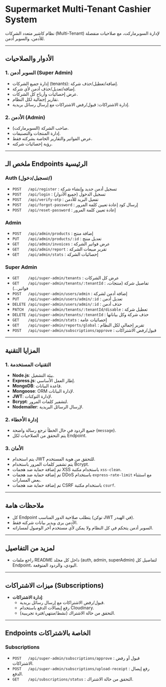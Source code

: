 # Supermarket Multi-Tenant Cashier System

نظام كاشير متعدد الشركات (Multi-Tenant) لإدارة السوبرماركت، مع صلاحيات منفصلة للأدمن، والسوبر أدمن.

---

## الأدوار والصلاحيات

### 1. السوبر أدمن (Super Admin)
- إدارة جميع الشركات (tenants): إضافة/تعطيل/حذف شركة.
- إضافة/تعديل/حذف أدمن لأي شركة.
- عرض إحصائيات وأرباح كل الشركات.
- تقارير إجمالية لكل النظام.
- إدارة الاشتراكات: قبول/رفض الاشتراكات مع إرسال رسائل بريدية.

### 2. الأدمن (Admin)
- صاحب الشركة (السوبرماركت).
- إدارة المنتجات والتصنيفات.
- عرض الفواتير والتقارير الخاصة بشركته فقط.
- رؤية إحصائيات شركته.


---

## ملخص الـ Endpoints الرئيسية

### Auth (تسجيل/دخول/)
- `POST   /api/register`           : تسجيل أدمن جديد وإنشاء شركة
- `POST   /api/login`              : تسجيل الدخول (جميع الأدوار)
- `POST   /api/verify-otp`         : تفعيل البريد للأدمن
- `POST   /api/forgot-password`    : إرسال كود إعادة تعيين كلمة المرور
- `POST   /api/reset-password`     : إعادة تعيين كلمة المرور

### Admin
- `POST   /api/admin/products`     : إضافة منتج
- `PUT    /api/admin/products/:id` : تعديل منتج
- `GET    /api/admin/invoices`     : عرض فواتير الشركة
- `GET    /api/admin/report`       : تقرير مبيعات الشركة
- `GET    /api/admin/stats`        : إحصائيات الشركة

### Super Admin
- `GET    /api/super-admin/tenants`           : عرض كل الشركات
- `GET    /api/super-admin/tenants/:tenantId` : تفاصيل شركة (منتجات، فواتير...)
- `POST   /api/super-admin/users/admin`       : إضافة أدمن لشركة
- `PUT    /api/super-admin/users/admin/:id`   : تعديل أدمن
- `DELETE /api/super-admin/users/admin/:id`   : حذف أدمن
- `PATCH  /api/super-admin/tenants/:tenantId/disable` : تعطيل شركة
- `DELETE /api/super-admin/tenants/:tenantId` : حذف شركة وكل بياناتها
- `GET    /api/super-admin/stats`             : إحصائيات عامة
- `GET    /api/super-admin/reports/global`    : تقرير إجمالي لكل النظام
- `POST   /api/super-admin/subscriptions/approve` : قبول/رفض الاشتراكات

---

## المزايا التقنية

### 1. التقنيات المستخدمة
- **Node.js**: بيئة التشغيل.
- **Express.js**: إطار العمل الأساسي.
- **MongoDB**: قاعدة البيانات.
- **Mongoose**: ORM لإدارة البيانات.
- **JWT**: لإدارة التوكنات.
- **Bcrypt**: لتشفير كلمات المرور.
- **Nodemailer**: لإرسال الرسائل البريدية.

### 2. إدارة الأخطاء
- جميع الردود في حال الخطأ ترجع رسالة واضحة (`message`).
- يتم التحقق من الصلاحيات لكل Endpoint.

### 3. الأمان
- يتم استخدام JWT للتحقق من هوية المستخدم.
- يتم تشفير كلمات المرور باستخدام Bcrypt.
- تم إضافة حماية ضد هجمات XSS باستخدام مكتبة `xss-clean`.
- تم إضافة حماية ضد هجمات DDoS باستخدام `express-rate-limit` مع استثناء بعض المسارات.
- تم إضافة حماية ضد هجمات CSRF باستخدام مكتبة `csurf`.

---

## ملاحظات هامة
- كل Endpoint يتطلب صلاحية الدور المناسب (توكن JWT في الهيدر).
- الأدمن يرى ويدير بيانات شركته فقط.
- السوبر أدمن يتحكم في كل النظام ولا يمكن لأي مستخدم آخر الوصول لمساراته.

---

## لمزيد من التفاصيل
- راجع ملفات README داخل كل مجلد (auth, admin, superAdmin) لتفاصيل كل Endpoint، البودي، والردود المتوقعة.

---

## ميزات الاشتراكات (Subscriptions)
- **إدارة الاشتراكات**:
  - قبول/رفض الاشتراكات مع إرسال رسائل بريدية.
  - رفع إيصالات الدفع باستخدام Cloudinary.
  - التحقق من حالة الاشتراك (نشط/منتهي/فترة تجريبية).

---

## Endpoints الخاصة بالاشتراكات

### Subscriptions
- `POST   /api/super-admin/subscriptions/approve` : قبول أو رفض الاشتراكات.
- `POST   /api/super-admin/subscriptions/upload-receipt` : رفع إيصال الدفع.
- `GET    /api/subscriptions/status` : التحقق من حالة الاشتراك.